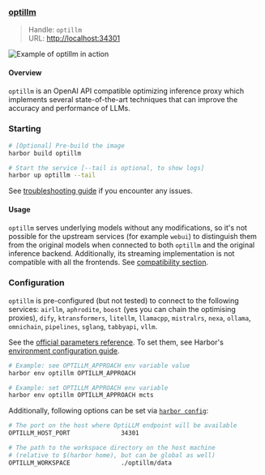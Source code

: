 ### [optillm](https://github.com/codelion/optillm)

> Handle: `optillm`<br/>
> URL: [http://localhost:34301](http://localhost:34301)

![Example of optillm in action](./optillm.png)

#### Overview

`optillm` is an OpenAI API compatible optimizing inference proxy which implements several state-of-the-art techniques that can improve the accuracy and performance of LLMs.

### Starting

```bash
# [Optional] Pre-build the image
harbor build optillm

# Start the service [--tail is optional, to show logs]
harbor up optillm --tail
```

See [troubleshooting guide](./1.-Harbor-User-Guide#troubleshooting) if you encounter any issues.

#### Usage

`optillm` serves underlying models without any modifications, so it's not possible for the upstream services (for example `webui`) to distinguish them from the original models when connected to both `optillm` and the original inference backend. Additionally, its streaming implementation is not compatible with all the frontends. See [compatibility section](./4.-Compatibility#optillm).

### Configuration

`optillm` is pre-configured (but not tested) to connect to the following services: `airllm`, `aphrodite`, `boost` (yes you can chain the optimising proxies), `dify`, `ktransformers`, `litellm`, `llamacpp`, `mistralrs`, `nexa`, `ollama`, `omnichain`, `pipelines`, `sglang`, `tabbyapi`, `vllm`.

See the [official parameters reference](https://github.com/codelion/optillm/tree/main?tab=readme-ov-file#available-parameters). To set them, see Harbor's [environment configuration guide](./1.-Harbor-User-Guide#environment-variables).

```bash
# Example: see OPTILLM_APPROACH env variable value
harbor env optillm OPTILLM_APPROACH

# Example: set OPTILLM_APPROACH env variable
harbor env optillm OPTILLM_APPROACH mcts
```

Additionally, following options can be set via [`harbor config`](./3.-Harbor-CLI-Reference#harbor-config):

```bash
# The port on the host where OptiLLM endpoint will be available
OPTILLM_HOST_PORT              34301

# The path to the workspace directory on the host machine
# (relative to $(harbor home), but can be global as well)
OPTILLM_WORKSPACE              ./optillm/data
```
